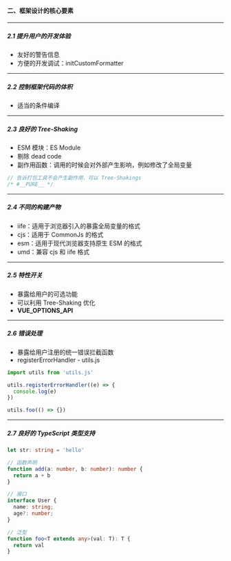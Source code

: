 #### 二、框架设计的核心要素

-----

##### 2.1 提升用户的开发体验

+ 友好的警告信息
+ 方便的开发调试：initCustomFormatter

-----

##### 2.2 控制框架代码的体积

+ 适当的条件编译

-----

##### 2.3 良好的 Tree-Shaking

+ ESM 模块：ES Module
+ 剔除 dead code
+ 副作用函数：调用的时候会对外部产生影响，例如修改了全局变量

```js
// 告诉打包工具不会产生副作用，可以 Tree-Shakings
/* #__PURE__ */
```

-----

##### 2.4 不同的构建产物

+ iife：适用于浏览器引入的暴露全局变量的格式
+ cjs：适用于 CommonJs 的格式
+ esm：适用于现代浏览器支持原生 ESM 的格式
+ umd：兼容 cjs 和 iife 格式

-----

##### 2.5 特性开关

+ 暴露给用户的可选功能
+ 可以利用 Tree-Shaking 优化
+ __VUE_OPTIONS_API__

-----

##### 2.6 错误处理

+ 暴露给用户注册的统一错误拦截函数
+ registerErrorHandler - utils.js

```js
import utils from 'utils.js'

utils.registerErrorHandler((e) => {
  console.log(e)
})

utils.foo(() => {})
```

-----

##### 2.7 良好的 TypeScript 类型支持

```ts
let str: string = 'hello'

// 函数声明
function add(a: number, b: number): number {
  return a + b
}

// 接口
interface User {
  name: string;
  age?: number;
}

// 泛型
function foo<T extends any>(val: T): T {
  return val
}
```

